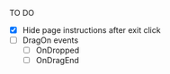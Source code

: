 TO DO 

- [X] Hide page instructions after exit click 
- [ ] DragOn events
    - [ ] OnDropped
    - [ ] OnDragEnd